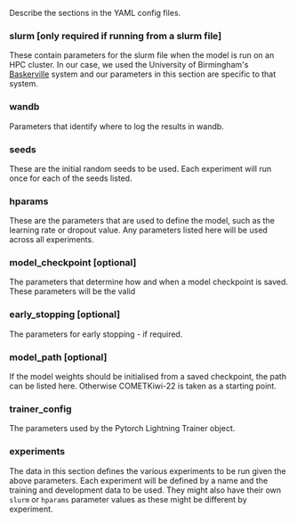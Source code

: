 Describe the sections in the YAML config files.

### slurm [only required if running from a slurm file]
These contain parameters for the slurm file when the model is run on an HPC cluster. In our case, we used the University of Birmingham's [Baskerville](https://docs.baskerville.ac.uk) system and our parameters in this section are specific to that system.

### wandb
Parameters that identify where to log the results in wandb.

### seeds
These are the initial random seeds to be used. Each experiment will run once for each of the seeds listed.

### hparams
These are the parameters that are used to define the model, such as the learning rate or dropout value. Any parameters listed here will be used across all experiments.

### model_checkpoint [optional]
The parameters that determine how and when a model checkpoint is saved. These parameters will be the valid

### early_stopping [optional]
The parameters for early stopping - if required.

### model_path [optional]
If the model weights should be initialised from a saved checkpoint, the path can be listed here. Otherwise COMETKiwi-22 is taken as a starting point.

### trainer_config
The parameters used by the Pytorch Lightning Trainer object.

### experiments
The data in this section defines the various experiments to be run given the above parameters. Each experiment will be defined by a name and the training and development data to be used. They might also have their own `slurm` or `hparams` parameter values as these might be different by experiment.
